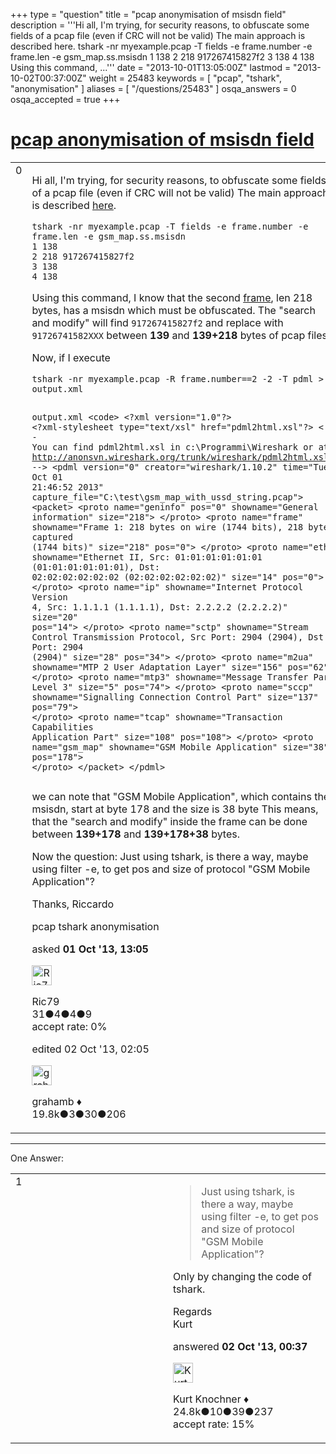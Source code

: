+++
type = "question"
title = "pcap anonymisation of msisdn field"
description = '''Hi all, I&#x27;m trying, for security reasons, to obfuscate some fields of a pcap file (even if CRC will not be valid) The main approach is described here.  tshark -nr myexample.pcap -T fields -e frame.number -e frame.len -e gsm_map.ss.msisdn 1 138  2 218 917267415827f2 3 138  4 138  Using this command, ...'''
date = "2013-10-01T13:05:00Z"
lastmod = "2013-10-02T00:37:00Z"
weight = 25483
keywords = [ "pcap", "tshark", "anonymisation" ]
aliases = [ "/questions/25483" ]
osqa_answers = 0
osqa_accepted = true
+++

<div class="headNormal">

# [pcap anonymisation of msisdn field](/questions/25483/pcap-anonymisation-of-msisdn-field)

</div>

<div id="main-body">

<div id="askform">

<table id="question-table" style="width:100%;"><colgroup><col style="width: 50%" /><col style="width: 50%" /></colgroup><tbody><tr class="odd"><td style="width: 30px; vertical-align: top"><div class="vote-buttons"><div id="post-25483-score" class="post-score" title="current number of votes">0</div><div id="favorite-count" class="favorite-count"></div></div></td><td><div id="item-right"><div class="question-body"><p>Hi all, I'm trying, for security reasons, to obfuscate some fields of a pcap file (even if CRC will not be valid) The main approach is described <a href="http://ask.wireshark.org/questions/25437/field-obfuscation">here</a>.</p><pre><code>tshark -nr myexample.pcap -T fields -e frame.number -e frame.len -e gsm_map.ss.msisdn
1 138 
2 218 917267415827f2
3 138 
4 138</code></pre><p>Using this command, I know that the second <a href="http://wiki.wireshark.org/GSMMAP">frame</a>, len 218 bytes, has a msisdn which must be obfuscated. The "search and modify" will find <code>917267415827f2</code> and replace with <code>91726741582XXX</code> between <strong>139</strong> and <strong>139+218</strong> bytes of pcap files</p><p>Now, if I execute</p><pre><code>tshark -nr myexample.pcap -R frame.number==2 -2 -T pdml &gt; output.xml

output.xml
&lt;code&gt;
&lt;?xml version=&quot;1.0&quot;?&gt;
&lt;?xml-stylesheet type=&quot;text/xsl&quot; href=&quot;pdml2html.xsl&quot;?&gt;
&lt;!-- You can find pdml2html.xsl in c:\Programmi\Wireshark or at http://anonsvn.wireshark.org/trunk/wireshark/pdml2html.xsl. --&gt;
&lt;pdml version=&quot;0&quot; creator=&quot;wireshark/1.10.2&quot; time=&quot;Tue Oct 01 21:46:52 2013&quot; capture_file=&quot;C:\test\gsm_map_with_ussd_string.pcap&quot;&gt;
&lt;packet&gt;
  &lt;proto name=&quot;geninfo&quot; pos=&quot;0&quot; showname=&quot;General information&quot; size=&quot;218&quot;&gt;
  &lt;/proto&gt;
  &lt;proto name=&quot;frame&quot; showname=&quot;Frame 1: 218 bytes on wire (1744 bits), 218 bytes captured (1744 bits)&quot; size=&quot;218&quot; pos=&quot;0&quot;&gt;
  &lt;/proto&gt;
  &lt;proto name=&quot;eth&quot; showname=&quot;Ethernet II, Src: 01:01:01:01:01:01 (01:01:01:01:01:01), Dst: 02:02:02:02:02:02 (02:02:02:02:02:02)&quot; size=&quot;14&quot; pos=&quot;0&quot;&gt;
  &lt;/proto&gt;
  &lt;proto name=&quot;ip&quot; showname=&quot;Internet Protocol Version 4, Src: 1.1.1.1 (1.1.1.1), Dst: 2.2.2.2 (2.2.2.2)&quot; size=&quot;20&quot; pos=&quot;14&quot;&gt;
  &lt;/proto&gt;
  &lt;proto name=&quot;sctp&quot; showname=&quot;Stream Control Transmission Protocol, Src Port: 2904 (2904), Dst Port: 2904 (2904)&quot; size=&quot;28&quot; pos=&quot;34&quot;&gt;
  &lt;/proto&gt;
  &lt;proto name=&quot;m2ua&quot; showname=&quot;MTP 2 User Adaptation Layer&quot; size=&quot;156&quot; pos=&quot;62&quot;&gt;
  &lt;/proto&gt;
  &lt;proto name=&quot;mtp3&quot; showname=&quot;Message Transfer Part Level 3&quot; size=&quot;5&quot; pos=&quot;74&quot;&gt;
  &lt;/proto&gt;
  &lt;proto name=&quot;sccp&quot; showname=&quot;Signalling Connection Control Part&quot; size=&quot;137&quot; pos=&quot;79&quot;&gt;
  &lt;/proto&gt;
  &lt;proto name=&quot;tcap&quot; showname=&quot;Transaction Capabilities Application Part&quot; size=&quot;108&quot; pos=&quot;108&quot;&gt;
  &lt;/proto&gt;
&lt;proto name=&quot;gsm_map&quot; showname=&quot;GSM Mobile Application&quot; size=&quot;38&quot; pos=&quot;178&quot;&gt;
&lt;/proto&gt;
&lt;/packet&gt;
&lt;/pdml&gt;</code></pre><p>we can note that "GSM Mobile Application", which contains the msisdn, start at byte 178 and the size is 38 byte This means, that the "search and modify" inside the frame can be done between <strong>139+178</strong> and <strong>139+178+38</strong> bytes.</p><p>Now the question: Just using tshark, is there a way, maybe using filter -e, to get pos and size of protocol "GSM Mobile Application"?</p><p>Thanks, Riccardo</p></div><div id="question-tags" class="tags-container tags">pcap tshark anonymisation</div><div id="question-controls" class="post-controls"></div><div class="post-update-info-container"><div class="post-update-info post-update-info-user"><p>asked <strong>01 Oct '13, 13:05</strong></p><img src="https://secure.gravatar.com/avatar/a5626909eb9fd5bbf9e3ac3861076738?s=32&amp;d=identicon&amp;r=g" class="gravatar" width="32" height="32" alt="Ric79&#39;s gravatar image" /><p>Ric79<br />
<span class="score" title="31 reputation points">31</span><span title="4 badges"><span class="badge1">●</span><span class="badgecount">4</span></span><span title="4 badges"><span class="silver">●</span><span class="badgecount">4</span></span><span title="9 badges"><span class="bronze">●</span><span class="badgecount">9</span></span><br />
<span class="accept_rate" title="Rate of the user&#39;s accepted answers">accept rate:</span> <span title="Ric79 has no accepted answers">0%</span></p></div><div class="post-update-info post-update-info-edited"><p>edited 02 Oct '13, 02:05</p><img src="https://secure.gravatar.com/avatar/d2a7e24ca66604c749c7c88c1da8ff78?s=32&amp;d=identicon&amp;r=g" class="gravatar" width="32" height="32" alt="grahamb&#39;s gravatar image" /><p>grahamb ♦<br />
<span class="score" title="19834 reputation points"><span>19.8k</span></span><span title="3 badges"><span class="badge1">●</span><span class="badgecount">3</span></span><span title="30 badges"><span class="silver">●</span><span class="badgecount">30</span></span><span title="206 badges"><span class="bronze">●</span><span class="badgecount">206</span></span></p></div></div><div id="comments-container-25483" class="comments-container"></div><div id="comment-tools-25483" class="comment-tools"></div><div class="clear"></div><div id="comment-25483-form-container" class="comment-form-container"></div><div class="clear"></div></div></td></tr></tbody></table>

------------------------------------------------------------------------

<div class="tabBar">

<span id="sort-top"></span>

<div class="headQuestions">

One Answer:

</div>

</div>

<span id="25493"></span>

<div id="answer-container-25493" class="answer accepted-answer">

<table style="width:100%;"><colgroup><col style="width: 50%" /><col style="width: 50%" /></colgroup><tbody><tr class="odd"><td style="width: 30px; vertical-align: top"><div class="vote-buttons"><div id="post-25493-score" class="post-score" title="current number of votes">1</div></div></td><td><div class="item-right"><div class="answer-body"><blockquote><p>Just using tshark, is there a way, maybe using filter -e, to get pos and size of protocol "GSM Mobile Application"?</p></blockquote><p>Only by changing the code of tshark.</p><p>Regards<br />
Kurt</p></div><div class="answer-controls post-controls"></div><div class="post-update-info-container"><div class="post-update-info post-update-info-user"><p>answered <strong>02 Oct '13, 00:37</strong></p><img src="https://secure.gravatar.com/avatar/23b7bf5b13bc2c98b2e8aa9869ca5d75?s=32&amp;d=identicon&amp;r=g" class="gravatar" width="32" height="32" alt="Kurt%20Knochner&#39;s gravatar image" /><p>Kurt Knochner ♦<br />
<span class="score" title="24767 reputation points"><span>24.8k</span></span><span title="10 badges"><span class="badge1">●</span><span class="badgecount">10</span></span><span title="39 badges"><span class="silver">●</span><span class="badgecount">39</span></span><span title="237 badges"><span class="bronze">●</span><span class="badgecount">237</span></span><br />
<span class="accept_rate" title="Rate of the user&#39;s accepted answers">accept rate:</span> <span title="Kurt Knochner has 344 accepted answers">15%</span> </br></p></div></div><div id="comments-container-25493" class="comments-container"></div><div id="comment-tools-25493" class="comment-tools"></div><div class="clear"></div><div id="comment-25493-form-container" class="comment-form-container"></div><div class="clear"></div></div></td></tr></tbody></table>

</div>

<div class="paginator-container-left">

</div>

</hr>

</div>

</div>

